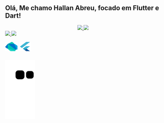 ## Olá, Me chamo Hallan Abreu, focado em Flutter e Dart!
<div align="center">
  <a href="https://github.com/hallanabreu2020">
  <img height="150em" src="https://github-readme-stats.vercel.app/api?username=hallanabreu2020&show_icons=true&theme=dracula&include_all_commits=true&count_private=true"/>
    <img height="200em" src="https://kiraz.biz/public/uploads/news-3.png"/>   
</div>
  
  <div>
  <a href="https://github.com/hallanabreu2020">
    <img height="170em" src="https://github-readme-stats.vercel.app/api/top-langs/?username=hallanabreu2020&layout=compact&theme=radical" />
    <img height="170em" src="https://github-readme-stats.vercel.app/api?username=hallanabreu2020&show_icons=true&theme=radical" />
  </a>
</div>
  
<div style="display: inline_block"><br>
  <img align="center" alt="Rafa-Csharp" height="30" width="40" src="https://raw.githubusercontent.com/devicons/devicon/master/icons/dart/dart-original.svg">
  <img align="center" alt="Rafa-Csharp" height="30" width="40" src="https://raw.githubusercontent.com/devicons/devicon/master/icons/flutter/flutter-original.svg">
</div>
  
  ##
 
<div> 
 
  ![Snake animation](https://github.com/rafaballerini/rafaballerini/blob/output/github-contribution-grid-snake.svg)
 
</div>
